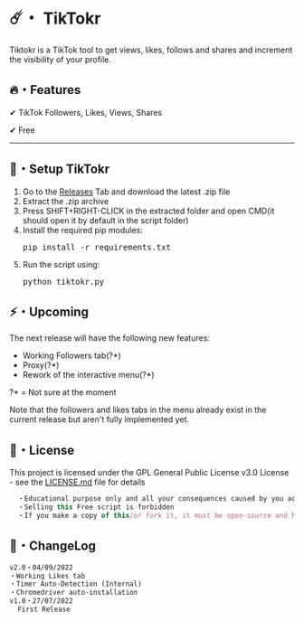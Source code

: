 # ☄️・ TikTokr

Tiktokr is a TikTok tool to get views, likes, follows and shares and increment the visibility of your profile.

## 🔥・Features

✔ TikTok Followers, Likes, Views, Shares

✔ Free

---

## 🚀・Setup TikTokr

1. Go to the [Releases](https://github.com/ersignee/TikTokr/releases) Tab and download the latest .zip file
2. Extract the .zip archive
3. Press SHIFT+RIGHT-CLICK in the extracted folder and open CMD(it should open it by default in the script folder)
4. Install the required pip modules:
   <pre>pip install -r requirements.txt</pre>
5. Run the script using:
   <pre>python tiktokr.py</pre>

## ⚡️・Upcoming

The next release will have the following new features:
- Working Followers tab(?*)
- Proxy(?*)
- Rework of the interactive menu(?*)

?* = Not sure at the moment

Note that the followers and likes tabs in the menu already exist in the current release but aren't fully implemented yet.

## 📄・License

This project is licensed under the GPL General Public License v3.0 License - see the [LICENSE.md](./LICENSE) file for details
```js
  ・Educational purpose only and all your consequences caused by you actions is your responsibility
  ・Selling this Free script is forbidden
  ・If you make a copy of this/or fork it, it must be open-source and have credits linking to this repo
```

## 💭・ChangeLog

```diff
v2.0・04/09/2022
・Working Likes tab
・Timer Auto-Detection (Internal)
・Chromedriver auto-installation
v1.0・27/07/2022
  First Release
```
